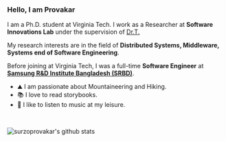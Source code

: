 ### Hello, I am Provakar
I am a Ph.D. student at Virginia Tech. I work as a Researcher at <b>Software Innovations Lab</b> under the supervision of <a href="https://people.cs.vt.edu/~tilevich/" target="_blank"> Dr.T.</a>
<br>

My research interests are in the field of <b>Distributed Systems, Middleware, Systems end of Software Engineering</b>.
<br>

Before joining at Virginia Tech, I was a full-time <b>Software Engineer</b> at <a href = "https://research.samsung.com/srbd" target="_blank"> <b>Samsung R&D Institute Bangladesh (SRBD)</b></a>.
<br>

- ⛰️ I am passionate about Mountaineering and Hiking.
- 📚 I love to read storybooks.
- 🎵 I like to listen to music at my leisure.

<br>

![surzoprovakar's github stats](https://github-readme-stats.vercel.app/api?username=surzoprovakar&count_private=true&show_icons=true&theme=algolia&hide_rank=false)
